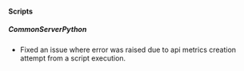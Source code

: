 
#### Scripts

##### CommonServerPython

- Fixed an issue where error was raised due to api metrics creation attempt from a script execution.
